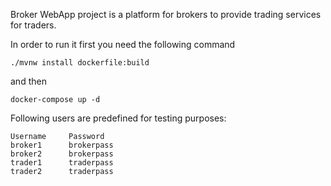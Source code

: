 Broker WebApp project is a platform for brokers to provide trading services for traders.

In order to run it first you need the following command

    ./mvnw install dockerfile:build

and then

    docker-compose up -d

Following users are predefined for testing purposes:

    Username     Password
    broker1      brokerpass
    broker2      brokerpass
    trader1      traderpass
    trader2      traderpass
    

